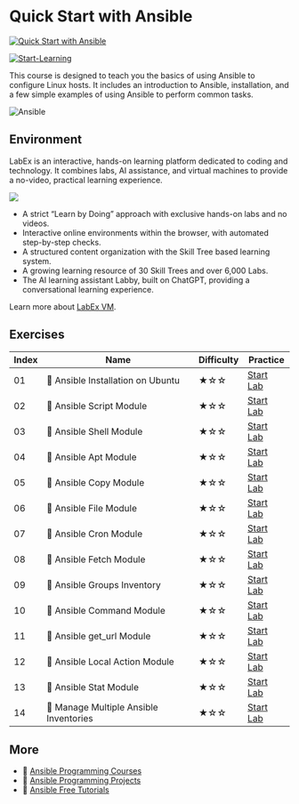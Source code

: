 # Quick Start with Ansible

[![Quick Start with Ansible](https://cover-creator.appbot.io/quick-start-with-ansible.png)](https://labex.io/courses/quick-start-with-ansible)

[![Start-Learning](https://img.shields.io/badge/Start-Learning-whitesmoke?style=for-the-badge)](https://labex.io/courses/quick-start-with-ansible)

This course is designed to teach you the basics of using Ansible to configure Linux hosts. It includes an introduction to Ansible, installation, and a few simple examples of using Ansible to perform common tasks.

![Ansible](https://img.shields.io/badge/Ansible-whitesmoke?style=for-the-badge&logo=ansible)


## Environment

LabEx is an interactive, hands-on learning platform dedicated to coding and technology. It combines labs, AI assistance, and virtual machines to provide a no-video, practical learning experience.

![](https://tutorial-screenshot.getvm.io/images/vm-1725247253.png)

- A strict “Learn by Doing” approach with exclusive hands-on labs and no videos.
- Interactive online environments within the browser, with automated step-by-step checks.
- A structured content organization with the Skill Tree based learning system.
- A growing learning resource of 30 Skill Trees and over 6,000 Labs.
- The AI learning assistant Labby, built on ChatGPT, providing a conversational learning experience.

Learn more about [LabEx VM](https://support.labex.io/using-labex/virtual-machine).

## Exercises

|   Index | Name                                   | Difficulty   | Practice                                                                                                              |
|---------|----------------------------------------|--------------|-----------------------------------------------------------------------------------------------------------------------|
|      01 | 📖 Ansible Installation on Ubuntu      | ★☆☆          | <a target='_blank' href='https://labex.io/tutorials/ansible-ansible-installation-on-ubuntu-67172'>Start Lab</a>       |
|      02 | 📖 Ansible Script Module               | ★☆☆          | <a target='_blank' href='https://labex.io/tutorials/ansible-ansible-script-module-289411'>Start Lab</a>               |
|      03 | 📖 Ansible Shell Module                | ★☆☆          | <a target='_blank' href='https://labex.io/tutorials/ansible-ansible-shell-module-289409'>Start Lab</a>                |
|      04 | 📖 Ansible Apt Module                  | ★☆☆          | <a target='_blank' href='https://labex.io/tutorials/ansible-ansible-apt-module-289651'>Start Lab</a>                  |
|      05 | 📖 Ansible Copy Module                 | ★☆☆          | <a target='_blank' href='https://labex.io/tutorials/ansible-ansible-copy-module-289653'>Start Lab</a>                 |
|      06 | 📖 Ansible File Module                 | ★☆☆          | <a target='_blank' href='https://labex.io/tutorials/ansible-ansible-file-module-289654'>Start Lab</a>                 |
|      07 | 📖 Ansible Cron Module                 | ★☆☆          | <a target='_blank' href='https://labex.io/tutorials/ansible-ansible-cron-module-290157'>Start Lab</a>                 |
|      08 | 📖 Ansible Fetch Module                | ★☆☆          | <a target='_blank' href='https://labex.io/tutorials/ansible-ansible-fetch-module-290159'>Start Lab</a>                |
|      09 | 📖 Ansible Groups Inventory            | ★☆☆          | <a target='_blank' href='https://labex.io/tutorials/ansible-ansible-groups-inventory-290160'>Start Lab</a>            |
|      10 | 📖 Ansible Command Module              | ★☆☆          | <a target='_blank' href='https://labex.io/tutorials/ansible-ansible-command-module-290161'>Start Lab</a>              |
|      11 | 📖 Ansible get_url Module              | ★☆☆          | <a target='_blank' href='https://labex.io/tutorials/ansible-ansible-get-url-module-290188'>Start Lab</a>              |
|      12 | 📖 Ansible Local Action Module         | ★☆☆          | <a target='_blank' href='https://labex.io/tutorials/ansible-ansible-local-action-module-290189'>Start Lab</a>         |
|      13 | 📖 Ansible Stat Module                 | ★☆☆          | <a target='_blank' href='https://labex.io/tutorials/ansible-ansible-stat-module-290192'>Start Lab</a>                 |
|      14 | 📖 Manage Multiple Ansible Inventories | ★☆☆          | <a target='_blank' href='https://labex.io/tutorials/ansible-manage-multiple-ansible-inventories-290193'>Start Lab</a> |

## More

- 🔗 [Ansible Programming Courses](https://github.com/labex-labs/awesome-programming-courses)
- 🔗 [Ansible Programming Projects](https://github.com/labex-labs/awesome-programming-projects)
- 🔗 [Ansible Free Tutorials](https://github.com/labex-labs/ansible-free-tutorials)


